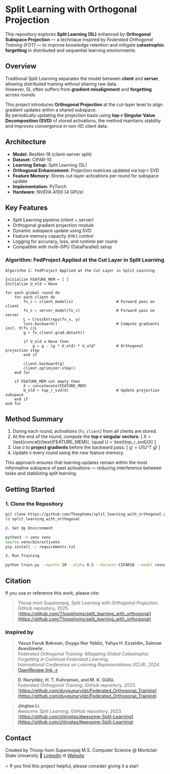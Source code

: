 # Split Learning with Orthogonal Projection

This repository explores **Split Learning (SL)** enhanced by **Orthogonal Subspace Projection** — a technique inspired by *Federated Orthogonal Training (FOT)* — to improve knowledge retention and mitigate **catastrophic forgetting** in distributed and sequential learning environments.


## Overview

Traditional Split Learning separates the model between **client** and **server**, allowing distributed training without sharing raw data.  
However, SL often suffers from **gradient misalignment** and **forgetting** across rounds.

This project introduces **Orthogonal Projection** at the cut-layer level to align gradient updates within a shared subspace.  
By periodically updating the projection basis using **top-r Singular Value Decomposition (SVD)** of stored activations, the method maintains stability and improves convergence in non-IID client data.


## Architecture

- **Model:** ResNet-18 (client–server split)
- **Dataset:** CIFAR-10
- **Learning Setup:** Split Learning (SL)
- **Orthogonal Enhancement:** Projection matrices updated via top-r SVD  
- **Feature Memory:** Stores cut-layer activations per round for subspace update  
- **Implementation:** PyTorch
- **Hardware:** NVIDIA A100 (4 GPUs)


## Key Features

- Split Learning pipeline (client + server)  
- Orthogonal gradient projection module  
- Dynamic subspace update using SVD  
- Feature memory capacity (`FMC`) control  
- Logging for accuracy, loss, and runtime per round  
- Compatible with multi-GPU (DataParallel) setup
 

### Algorithm: FedProject Applied at the Cut Layer in Split Learning

```text
Algorithm 1: FedProject Applied at the Cut Layer in Split Learning

Initialize FEATURE_MEM ← [ ]
Initialize U_old ← None

for each global round do
    for each client do
        fx_c ← client_model(x)                   # Forward pass on client
        fx_s ← server_model(fx_c)                # Forward pass on server
        L ← CrossEntropy(fx_s, y)
        loss.backward()                          # Compute gradients incl. ∇(fx_c)L
        g ← fx_client.grad.detach()

        if U_old ≠ None then
            g ← g - (g * U_old) * U_oldᵀ         # Orthogonal projection step
        end if

        client.backward(g)
        client.optimizer.step()
    end for

    if FEATURE_MEM not empty then
        X ← concatenate(FEATURE_MEM)
        U_old ← top_r_svd(X)                     # Update projection subspace
    end if
end for
```

## Method Summary

1. During each round, activations (`fx_client`) from all clients are stored.  
2. At the end of the round, compute the **top-r singular vectors**:
   \[
   X = \text{concat}(\text{FEATURE\_MEM}), \quad U = \text{top\_r\_svd}(X)
   \]
3. Use `U` to **project gradients** before the backward pass:
   \[
   g' = U(U^T g)
   \]
4. Update `U` every round using the new feature memory.

This approach ensures that learning updates remain within the most informative subspace of past activations — reducing interference between tasks and stabilizing split learning.


## Getting Started

### 1. Clone the Repository
```bash
git clone https://github.com/Thoophoms/split_learning_with_orthogonal.git
cd split_learning_with_orthogonal

2. Set Up Environment

python3 -m venv venv
source venv/bin/activate
pip install -r requirements.txt

3. Run Training

python train.py --epochs 10 --alpha 0.5 --dataset CIFAR10 --model resnet18
```

## Citation

If you use or reference this work, please cite:

> Thoop-hom Supannopaj, *Split Learning with Orthogonal Projection*, GitHub repository, 2025.  
> [https://github.com/Thoophoms/split_learning_with_orthogonal](https://github.com/Thoophoms/split_learning_with_orthogonal)


### Inspired by

> **Yavuz Faruk Bakman, Duygu Nur Yaldiz, Yahya H. Ezzeldin, Salman Avestimehr.**  
> *Federated Orthogonal Training: Mitigating Global Catastrophic Forgetting in Continual Federated Learning.*  
> *International Conference on Learning Representations (ICLR), 2024.*  
> [OpenReview link →](https://openreview.net/forum?id=nAs4LdaP9Y)

> **D. Nuryıldız, H. T. Kahraman, and M. K. Güllü.**  
> *Federated Orthogonal Training*, GitHub repository, 2023.  
> [https://github.com/duygunuryldz/Federated_Orthogonal_Training](https://github.com/duygunuryldz/Federated_Orthogonal_Training)

> **Jingtao Li.**  
> *Awesome Split Learning*, GitHub repository, 2023.  
> [https://github.com/zlijingtao/Awesome-Split-Learning](https://github.com/zlijingtao/Awesome-Split-Learning)


## Contact

Created by Thoop-hom Supannopaj
M.S. Computer Science @ Montclair State University
📧 [LinkedIn](https://www.linkedin.com/in/trisha-supannopaj/)
🌐 [Website](https://www.thoophoms.com)


⭐ If you find this project helpful, please consider giving it a star!
